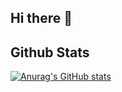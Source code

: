 ## Hi there 👋


## Github Stats
[![Anurag's GitHub stats](https://github-readme-stats.vercel.app/api?username=ASPILGI)](https://github.com/anuraghazra/github-readme-stats)

